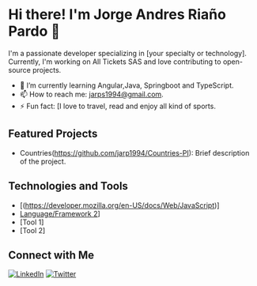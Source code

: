 # Hi there! I'm Jorge Andres Riaño Pardo 👋

I'm a passionate developer specializing in [your specialty or technology]. Currently, I'm working on All Tickets SAS and love contributing to open-source projects.

- 🌱 I’m currently learning Angular,Java, Springboot and TypeScript.
- 📫 How to reach me: jarps1994@gmail.com.
- ⚡ Fun fact: [I love to travel, read and enjoy all kind of sports.

## Featured Projects

- Countries(https://github.com/jarp1994/Countries-PI): Brief description of the project.


## Technologies and Tools

- [(https://developer.mozilla.org/en-US/docs/Web/JavaScript)]
- [Language/Framework 2](https://react.dev/)]
- [Tool 1]
- [Tool 2]

## Connect with Me

[![LinkedIn](https://img.shields.io/badge/LinkedIn-Profile-blue)](your_linkedin_link)
[![Twitter](https://img.shields.io/badge/Twitter-@username-blue)](your_twitter_link)


